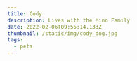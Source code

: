 ```yaml
---
title: Cody
description: Lives with the Mino Family
date: 2022-02-06T09:55:14.133Z
thumbnail: /static/img/cody_dog.jpg
tags:
  - pets
---
```

